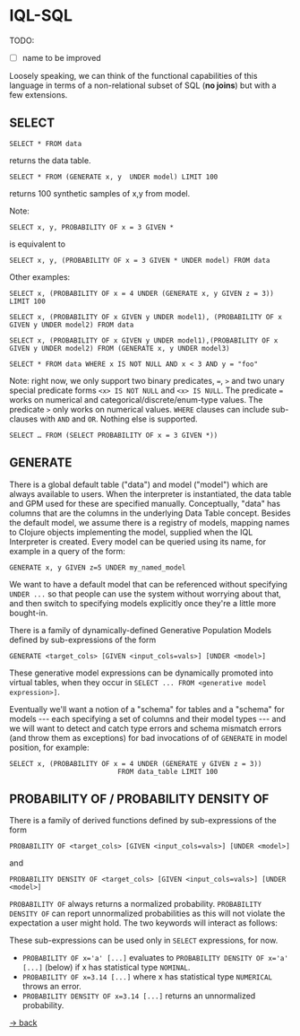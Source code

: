 # IQL-SQL

TODO:
- [ ] name to be improved

Loosely speaking, we can think of the functional capabilities of this language in terms of a non-relational subset of SQL (**no joins**) but with a few extensions.

## SELECT 
```
SELECT * FROM data
```
returns the data table.

```
SELECT * FROM (GENERATE x, y  UNDER model) LIMIT 100
```
returns 100 synthetic samples of x,y from model.


Note:
```
SELECT x, y, PROBABILITY OF x = 3 GIVEN *
```
is equivalent to 
```
SELECT x, y, (PROBABILITY OF x = 3 GIVEN * UNDER model) FROM data 
```

Other examples:
```
SELECT x, (PROBABILITY OF x = 4 UNDER (GENERATE x, y GIVEN z = 3)) LIMIT 100
```


```
SELECT x, (PROBABILITY OF x GIVEN y UNDER model1), (PROBABILITY OF x GIVEN y UNDER model2) FROM data
```


```
SELECT x, (PROBABILITY OF x GIVEN y UNDER model1),(PROBABILITY OF x GIVEN y UNDER model2) FROM (GENERATE x, y UNDER model3)
```


```
SELECT * FROM data WHERE x IS NOT NULL AND x < 3 AND y = "foo" 
```

Note: right now, we only support two binary predicates, `=`, `>` and two unary special predicate forms `<x> IS NOT NULL` and `<x> IS NULL`. The predicate `=` works on numerical and categorical/discrete/enum-type values. The predicate `>` only works on numerical values. `WHERE` clauses can include sub-clauses with `AND` and `OR`. Nothing else is supported.


```
SELECT … FROM (SELECT PROBABILITY OF x = 3 GIVEN *))
```

## GENERATE

There is a global default table ("data") and model ("model") which are always available to users. When the interpreter is instantiated, the data table and GPM used for these are specified manually. Conceptually, "data" has columns that are the columns in the underlying Data Table concept. Besides the default model, we assume there is a registry of models, mapping names to Clojure objects implementing the model, supplied when the IQL Interpreter is created. Every model can be queried using its name, for example in a query of the form:

```
GENERATE x, y GIVEN z=5 UNDER my_named_model
```

We want to have a default model that can be referenced without specifying `UNDER ...` so that people can use the system without worrying about that, and then switch to specifying models explicitly once they're a little more bought-in.





There is a family of dynamically-defined Generative Population Models defined by sub-expressions of the form
```
GENERATE <target_cols> [GIVEN <input_cols=vals>] [UNDER <model>]
```

These generative model expressions can be dynamically promoted into virtual tables, when they occur in `SELECT ... FROM <generative model expression>]`.

Eventually we'll want a notion of a "schema" for tables and a "schema" for models --- each specifying a set of columns and their model types --- and we will want to detect and catch type errors and schema mismatch errors (and throw them as exceptions) for bad invocations of of `GENERATE` in model position, for example:

```
SELECT x, (PROBABILITY OF x = 4 UNDER (GENERATE y GIVEN z = 3))    
                           FROM data_table LIMIT 100
```




## PROBABILITY OF / PROBABILITY DENSITY OF


There is a family of derived functions defined by sub-expressions of the form 

```
PROBABILITY OF <target_cols> [GIVEN <input_cols=vals>] [UNDER <model>]
```

and 

```
PROBABILITY DENSITY OF <target_cols> [GIVEN <input_cols=vals>] [UNDER <model>]
```

`PROBABILITY OF` always returns a normalized probability. 
`PROBABILITY DENSITY OF` can report unnormalized probabilities as this will
not violate the expectation a user might hold. The two keywords will interact as follows:

These sub-expressions can be used only in `SELECT` expressions, for now. 
* `PROBABILITY OF x='a' [...]` evaluates to `PROBABILITY DENSITY OF x='a' [...]` (below) if x has statistical type `NOMINAL`.
* `PROBABILITY OF x=3.14 [...]` where x has statistical type `NUMERICAL` throws an error.
* `PROBABILITY DENSITY OF x=3.14 [...]` returns an unnormalized probability.


[-> back](../index.md)
